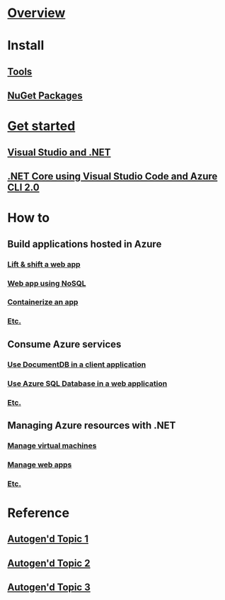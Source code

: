 # [Overview](index.md)

# Install
## [Tools](#)
## [NuGet Packages](packages.md)

# [Get started](get-started.md)
## [Visual Studio and .NET](#)
## [.NET Core using Visual Studio Code and Azure CLI 2.0](#)

# How to

## Build applications hosted in Azure
### [Lift & shift a web app](#)
### [Web app using NoSQL](#)
### [Containerize an app](#)
### [Etc.](#)

## Consume Azure services
### [Use DocumentDB in a client application](#)
### [Use Azure SQL Database in a web application](#)
### [Etc.](#)

## Managing Azure resources with .NET
### [Manage virtual machines](#)
### [Manage web apps](#)
### [Etc.](#)

# Reference
## [Autogen'd Topic 1](#)
## [Autogen'd Topic 2](#)
## [Autogen'd Topic 3](#)
